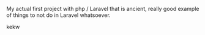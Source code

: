 My actual first project with php / Laravel that is ancient, really good example of things to not do in Laravel whatsoever.

kekw
